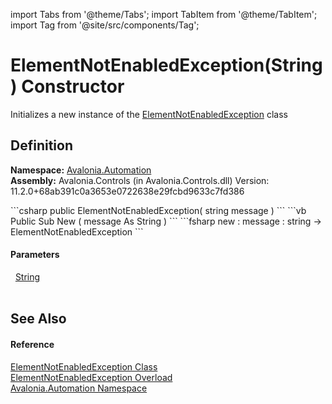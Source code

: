 import Tabs from '@theme/Tabs'; 
import TabItem from '@theme/TabItem'; 
import Tag from '@site/src/components/Tag'; 

# ElementNotEnabledException(String) Constructor


Initializes a new instance of the <a href="T_Avalonia_Automation_ElementNotEnabledException">ElementNotEnabledException</a> class



## Definition
**Namespace:** <a href="N_Avalonia_Automation">Avalonia.Automation</a>  
**Assembly:** Avalonia.Controls (in Avalonia.Controls.dll) Version: 11.2.0+68ab391c0a3653e0722638e29fcbd9633c7fd386

<Tabs groupId="api-code-preview">
<TabItem value="csharp" label="C#">
```csharp
public ElementNotEnabledException(
	string message
)
```
</TabItem>
<TabItem value="vb" label="VB">
```vb
Public Sub New ( 
	message As String
)
```
</TabItem>
<TabItem value="fsharp" label="F#">
```fsharp
new : 
        message : string -> ElementNotEnabledException
```
</TabItem>
</Tabs>



#### Parameters
<dl><dt>  <a href="https://learn.microsoft.com/dotnet/api/system.string" target="_blank" rel="noopener noreferrer">String</a></dt><dd> </dd></dl>

## See Also


#### Reference
<a href="T_Avalonia_Automation_ElementNotEnabledException">ElementNotEnabledException Class</a>  
<a href="Overload_Avalonia_Automation_ElementNotEnabledException__ctor">ElementNotEnabledException Overload</a>  
<a href="N_Avalonia_Automation">Avalonia.Automation Namespace</a>  
